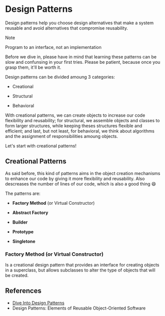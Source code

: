 # Design Patterns

Design patterns help you choose design alternatives that make a system reusable and avoid alternatives that compromise reusability.

> [!NOTE]
> Program to an interface, not an implementation

Before we dive in, please have in mind that learning these patterns can be slow and confunsing in your first tries. Please be patient, because once you grasp them, it'll be worth it.

Design patterns can be divided amoung 3 categories:

- Creational
  
- Structural
  
- Behavioral

With creational patterns, we can create objects to increase our code flexibility and reusability; for structural, we assemble objects and classes to form larger structures, while keeping theses structures flexible and efficient; and last, but not least, for behavioral, we think about algorithms and the assignment of responsibilities amoung objects.

Let's start with creational patterns!

## Creational Patterns

As said before, this kind of patterns aims in the object creation mechanisms to enhance our code by giving it more flexibility and reusability. Also descreases the number of lines of our code, which is also a good thing :smile:

The patterns are:

- **Factory Method** (or Virtual Constructor)
  
- **Abstract Factory**
  
- **Builder**
  
- **Prototype**
  
- **Singletone**
  

### Factory Method (or Virtual Constructor)

Is a creational design pattern that provides an interface for creating objects in a superclass, but allows subclasses to alter the type of objects that will be created.

## References

- [Dive Into Design Patterns](https://refactoring.guru/design-patterns/book)
- Design Patterns: Elements of Reusable Object-Oriented Software
